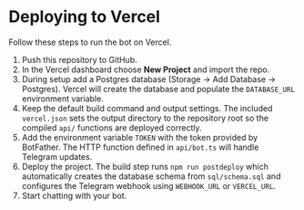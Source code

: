 # Deploying to Vercel

Follow these steps to run the bot on Vercel.

1. Push this repository to GitHub.
2. In the Vercel dashboard choose **New Project** and import the repo.
3. During setup add a Postgres database (Storage -> Add Database -> Postgres). Vercel
   will create the database and populate the `DATABASE_URL` environment variable.
4. Keep the default build command and output settings. The included `vercel.json`
   sets the output directory to the repository root so the compiled `api/` functions
   are deployed correctly.
5. Add the environment variable `TOKEN` with the token provided by BotFather.
   The HTTP function defined in `api/bot.ts` will handle Telegram updates.
6. Deploy the project. The build step runs `npm run postdeploy` which
   automatically creates the database schema from `sql/schema.sql` and
   configures the Telegram webhook using `WEBHOOK_URL` or `VERCEL_URL`.
7. Start chatting with your bot.
